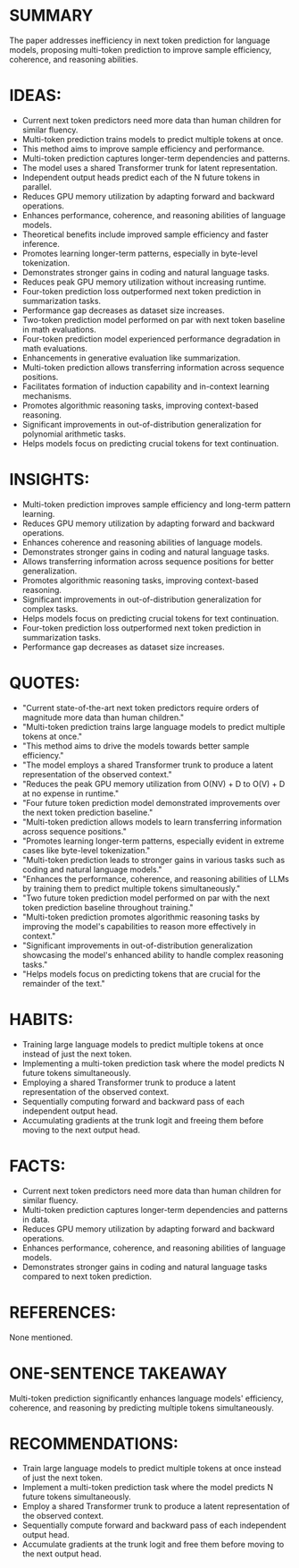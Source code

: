 # SUMMARY
The paper addresses inefficiency in next token prediction for language models, proposing multi-token prediction to improve sample efficiency, coherence, and reasoning abilities.

# IDEAS:
- Current next token predictors need more data than human children for similar fluency.
- Multi-token prediction trains models to predict multiple tokens at once.
- This method aims to improve sample efficiency and performance.
- Multi-token prediction captures longer-term dependencies and patterns.
- The model uses a shared Transformer trunk for latent representation.
- Independent output heads predict each of the N future tokens in parallel.
- Reduces GPU memory utilization by adapting forward and backward operations.
- Enhances performance, coherence, and reasoning abilities of language models.
- Theoretical benefits include improved sample efficiency and faster inference.
- Promotes learning longer-term patterns, especially in byte-level tokenization.
- Demonstrates stronger gains in coding and natural language tasks.
- Reduces peak GPU memory utilization without increasing runtime.
- Four-token prediction loss outperformed next token prediction in summarization tasks.
- Performance gap decreases as dataset size increases.
- Two-token prediction model performed on par with next token baseline in math evaluations.
- Four-token prediction model experienced performance degradation in math evaluations.
- Enhancements in generative evaluation like summarization.
- Multi-token prediction allows transferring information across sequence positions.
- Facilitates formation of induction capability and in-context learning mechanisms.
- Promotes algorithmic reasoning tasks, improving context-based reasoning.
- Significant improvements in out-of-distribution generalization for polynomial arithmetic tasks.
- Helps models focus on predicting crucial tokens for text continuation.

# INSIGHTS:
- Multi-token prediction improves sample efficiency and long-term pattern learning.
- Reduces GPU memory utilization by adapting forward and backward operations.
- Enhances coherence and reasoning abilities of language models.
- Demonstrates stronger gains in coding and natural language tasks.
- Allows transferring information across sequence positions for better generalization.
- Promotes algorithmic reasoning tasks, improving context-based reasoning.
- Significant improvements in out-of-distribution generalization for complex tasks.
- Helps models focus on predicting crucial tokens for text continuation.
- Four-token prediction loss outperformed next token prediction in summarization tasks.
- Performance gap decreases as dataset size increases.

# QUOTES:
- "Current state-of-the-art next token predictors require orders of magnitude more data than human children."
- "Multi-token prediction trains large language models to predict multiple tokens at once."
- "This method aims to drive the models towards better sample efficiency."
- "The model employs a shared Transformer trunk to produce a latent representation of the observed context."
- "Reduces the peak GPU memory utilization from O(NV) + D to O(V) + D at no expense in runtime."
- "Four future token prediction model demonstrated improvements over the next token prediction baseline."
- "Multi-token prediction allows models to learn transferring information across sequence positions."
- "Promotes learning longer-term patterns, especially evident in extreme cases like byte-level tokenization."
- "Multi-token prediction leads to stronger gains in various tasks such as coding and natural language models."
- "Enhances the performance, coherence, and reasoning abilities of LLMs by training them to predict multiple tokens simultaneously."
- "Two future token prediction model performed on par with the next token prediction baseline throughout training."
- "Multi-token prediction promotes algorithmic reasoning tasks by improving the model's capabilities to reason more effectively in context."
- "Significant improvements in out-of-distribution generalization showcasing the model's enhanced ability to handle complex reasoning tasks."
- "Helps models focus on predicting tokens that are crucial for the remainder of the text."

# HABITS:
- Training large language models to predict multiple tokens at once instead of just the next token.
- Implementing a multi-token prediction task where the model predicts N future tokens simultaneously.
- Employing a shared Transformer trunk to produce a latent representation of the observed context.
- Sequentially computing forward and backward pass of each independent output head.
- Accumulating gradients at the trunk logit and freeing them before moving to the next output head.

# FACTS:
- Current next token predictors need more data than human children for similar fluency.
- Multi-token prediction captures longer-term dependencies and patterns in data.
- Reduces GPU memory utilization by adapting forward and backward operations.
- Enhances performance, coherence, and reasoning abilities of language models.
- Demonstrates stronger gains in coding and natural language tasks compared to next token prediction.

# REFERENCES:
None mentioned.

# ONE-SENTENCE TAKEAWAY
Multi-token prediction significantly enhances language models' efficiency, coherence, and reasoning by predicting multiple tokens simultaneously.

# RECOMMENDATIONS:
- Train large language models to predict multiple tokens at once instead of just the next token.
- Implement a multi-token prediction task where the model predicts N future tokens simultaneously.
- Employ a shared Transformer trunk to produce a latent representation of the observed context.
- Sequentially compute forward and backward pass of each independent output head.
- Accumulate gradients at the trunk logit and free them before moving to the next output head.